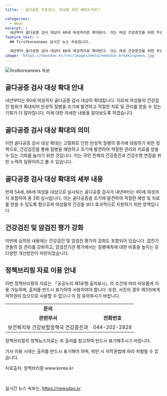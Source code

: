 ```yaml
---
title: - 골다공증 무료검사, 여성을 위한 예방수칙은?

categories:
  - News
excerpt: >
  내년부터 골다공증 검사 대상이 60세 여성까지로 확대된다. 이는 여성 건강증진을 위한 주요 대책 중 하나로, 사전 예방적·통합적 건강관리를 강조하는 정책의 일환이다. 또한 영유아 건강검진 수의 인상과 학생건강검진 제도의 개선을 추진한다. 국가건강검진제도를 통해 전 국민의 건강수명을 늘리기 위해 힘을 쏟을 예정이다. 이에 따라 앞으로 관련 시스템 개편과 건강검진 실시기준 개정이 이뤄지며, 복지부는 이를 통해 질병의 조기 발견과 사후관리, 생활습관 개선을 통한 건강증진에 노력할 것으로 밝혔다.
feature_text: >
  ## firstkoreanews 실시간 뉴스 속보입니다.

  내년부터 골다공증 검사 대상이 60세 여성까지로 확대된다. 이는 여성 건강증진을 위한 주요 대책 중 하나로, 사전 예방적·통합적 건강관리를 강조하는 정책의 일환이다. 또한 영유아 건강검진 수의 인상과 학생건강검진 제도의 개선을 추진한다. 국가건강검진제도를 통해 전 국민의 건강수명을 늘리기 위해 힘을 쏟을 예정이다. 이에 따라 앞으로 관련 시스템 개편과 건강검진 실시기준 개정이 이뤄지며, 복지부는 이를 통해 질병의 조기 발견과 사후관리, 생활습관 개선을 통한 건강증진에 노력할 것으로 밝혔다.
image: 'https://newsdao.kr/res/images/meta/newsdao_breakingnews.jpg'
---
```


<p><img src="https://newsdao.kr/res/images/meta/newsdao_breakingnews.jpg" alt="firstkoreanews 속보" /></p>

<h2 data-ke-size="size26">골다공증 검사 대상 확대 안내</h2>

<p data-ke-size="size16">내년부터는 60세 여성까지 골다공증 검사 대상이 확대됩니다. 이로써 여성들의 건강검진 범위가 확대되어 만성적 질병을 조기에 발견하고 적절한 치료 및 관리를 받을 수 있는 기회가 더 많아집니다. 이에 대한 자세한 내용을 알아보도록 하겠습니다.</p>

<h2 data-ke-size="size26">골다공증 검사 대상 확대의 의미</h2>

<p data-ke-size="size16">이번 골다공증 검사 대상 확대는 고령화로 인한 만성적 질병의 증가에 대응하기 위한 정책으로, 건강검진을 통해 질병을 예방하고 조기에 발견하여 적절한 관리와 치료를 받을 수 있는 기회를 늘리기 위한 것입니다. 이는 국민 전체의 건강증진과 건강수명 연장을 위한 노력의 일환이라고 볼 수 있습니다.</p>

<h2 data-ke-size="size26">골다공증 검사 대상 확대의 세부 내용</h2>

<p data-ke-size="size16">현재 54세, 66세 여성을 대상으로 실시되는 골다공증 검사가 내년부터는 60세 여성까지 포함하여 총 3회 실시됩니다. 이는 골다공증을 조기에 발견하여 적절한 예방 및 치료를 받을 수 있도록 함으로써 여성들의 건강을 보다 효과적으로 지원하기 위한 정책입니다.</p>

<h2 data-ke-size="size26">건강검진 및 암검진 평가 강화</h2>

<p data-ke-size="size16">이번에 심의된 내용에는 건강검진 및 암검진 평가의 강화도 포함되어 있습니다. 검진기관들의 질 관리를 강화하고, 암검진기관 평가에서는 질병예측에 대한 비중을 높이는 등 다양한 개선방안이 마련되었습니다.</p>

<h2 data-ke-size="size26">정책브리핑 자료 이용 안내</h2>

<p data-ke-size="size16">이번 정책브리핑의 자료는 「공공누리 제1유형:출처표시」의 조건에 따라 자유롭게 이용 가능하며, 출처를 반드시 표기하여 사용하여야 합니다. 또한, 사진의 경우 제3자에게 저작권이 있으므로 사용할 수 없으니 이 점 유의하시기 바랍니다.</p>

<table>
  <tbody>
    <tr>
      <td style="text-align: center; height: 17px;"><b>문의</b></td>
    </tr>
    <tr>
      <td style="text-align: center; height: 17px;"><b>관련부서</b></td>
      <td style="text-align: center; height: 17px;"><b>전화번호</b></td>
    </tr>
    <tr>
      <td style="text-align: center; height: 17px;">보건복지부 건강보험정책국 건강증진과</td>
      <td style="text-align: center; height: 17px;">044-202-2828</td>
    </tr>
  </tbody>
</table>

<p data-ke-size="size16">정책브리핑의 정책뉴스자료는 위 출처를 참고하여 반드시 표기해주시기 바랍니다.</p>

<p data-ke-size="size16">기사 이용 시에는 출처를 반드시 표기해야 하며, 위반 시 저작권법에 따라 처벌될 수 있습니다.</p>

<p data-ke-size="size16">자료출처: 정책브리핑 www.korea.kr</p>

<p data-ke-size="size16">&nbsp;</p>
실시간 뉴스 속보는, <a href="https://newsdao.kr" rel="dofollow">https://newsdao.kr</a>


